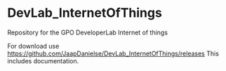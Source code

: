 # DevLab_InternetOfThings
Repository for the GPO DeveloperLab Internet of things

For download use https://github.com/JaapDanielse/DevLab_InternetOfThings/releases
This includes documentation.
